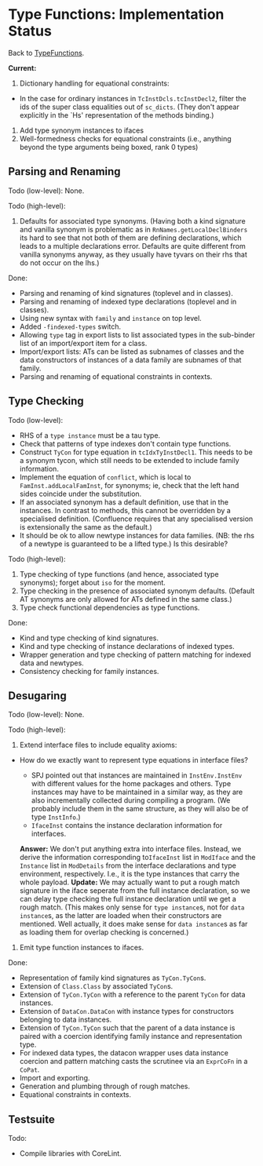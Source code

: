 # Type Functions: Implementation Status



Back to [TypeFunctions](type-functions).



**Current:**


1. Dictionary handling for equational constraints:

  - In the case for ordinary instances in `TcInstDcls.tcInstDecl2`, filter the ids of the super class equalities out of `sc_dicts`.  (They don't appear explicitly in the \`Hs' representation of the methods binding.)
1. Add type synonym instances to ifaces
1. Well-formedness checks for equational constraints (i.e., anything beyond the type arguments being boxed, rank 0 types)

## Parsing and Renaming



Todo (low-level): None.



Todo (high-level):


1. Defaults for associated type synonyms.  (Having both a kind signature and vanilla synonym is problematic as in `RnNames.getLocalDeclBinders` its hard to see that not both of them are defining declarations, which leads to a multiple declarations error.  Defaults are quite different from vanilla synonyms anyway, as they usually have tyvars on their rhs that do not occur on the lhs.)


Done:


- Parsing and renaming of kind signatures (toplevel and in classes).
- Parsing and renaming of indexed type declarations (toplevel and in classes).
- Using new syntax with `family` and `instance` on top level.
- Added `-findexed-types` switch.
- Allowing `type` tag in export lists to list associated types in the sub-binder list of an import/export item for a class.
- Import/export lists: ATs can be listed as subnames of classes and the data constructors of instances of a data family are subnames of that family.
- Parsing and renaming of equational constraints in contexts.

## Type Checking



Todo (low-level):


- RHS of a `type instance` must be a tau type.
- Check that patterns of type indexes don't contain type functions.
- Construct `TyCon` for type equation in `tcIdxTyInstDecl1`.  This needs to be a synonym tycon, which still needs to be extended to include family information.
- Implement the equation of `conflict`, which is local to `FamInst.addLocalFamInst`, for synonyms; ie, check that the left hand sides coincide under the substitution.
- If an associated synonym has a default definition, use that in the instances.  In contrast to methods, this cannot be overridden by a specialised definition.  (Confluence requires that any specialised version is extensionally the same as the default.)
- It should be ok to allow newtype instances for data families.  (NB: the rhs of a newtype is guaranteed to be a lifted type.)  Is this desirable?


Todo (high-level):


1. Type checking of type functions (and hence, associated type synonyms); forget about `iso` for the moment.
1. Type checking in the presence of associated synonym defaults.  (Default AT synonyms are only allowed for ATs defined in the same class.)
1. Type check functional dependencies as type functions.


Done: 


- Kind and type checking of kind signatures.
- Kind and type checking of instance declarations of indexed types.
- Wrapper generation and type checking of pattern matching for indexed data and newtypes.
- Consistency checking for family instances.

## Desugaring



Todo (low-level): None.



Todo (high-level):


1. Extend interface files to include equality axioms:

  - How do we exactly want to represent type equations in interface files?

    - SPJ pointed out that instances are maintained in `InstEnv.InstEnv` with different values for the home packages and others. Type instances may have to be maintained in a similar way, as they are also incrementally collected during compiling a program.  (We probably include them in the same structure, as they will also be of type `InstInfo`.)
    - `IfaceInst` contains the instance declaration information for interfaces.

    **Answer:** We don't put anything extra into interface files.  Instead, we derive the information corresponding to`IfaceInst` list in `ModIface` and the `Instance` list in `ModDetails` from the interface declarations and type environment, respectively.  I.e., it is the type instances that carry the whole payload.
    **Update:** We may actually want to put a rough match signature in the iface seperate from the full instance declaration, so we can delay type checking the full instance declaration until we get a rough match.  (This makes only sense for `type instance`s, not for `data instance`s, as the latter are loaded when their constructors are mentioned.  Well actually, it does make sense for `data instance`s as far as loading them for overlap checking is concerned.)

1. Emit type function instances to ifaces.


Done:


- Representation of family kind signatures as `TyCon.TyCon`s.
- Extension of `Class.Class` by associated `TyCon`s.
- Extension of `TyCon.TyCon` with a reference to the parent `TyCon` for data instances.
- Extension of `DataCon.DataCon` with instance types for constructors belonging to data instances.
- Extension of `TyCon.TyCon` such that the parent of a data instance is paired with a coercion identifying family instance and representation type.
- For indexed data types, the datacon wrapper uses data instance coercion and pattern matching casts the scrutinee via an `ExprCoFn` in a `CoPat`.
- Import and exporting.
- Generation and plumbing through of rough matches.
- Equational constraints in contexts.

## Testsuite



Todo:


- Compile libraries with CoreLint.
